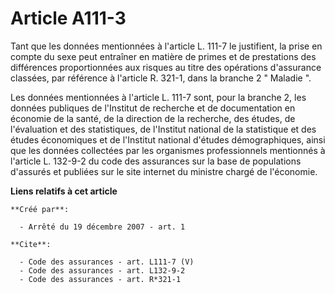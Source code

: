# Article A111-3

Tant que les données mentionnées à l'article L. 111-7 le justifient, la prise en compte du sexe peut entraîner en matière de
primes et de prestations des différences proportionnées aux risques au titre des opérations d'assurance classées, par
référence à l'article R. 321-1, dans la branche 2 " Maladie ". 

Les données mentionnées à l'article L. 111-7 sont, pour la branche 2, les données publiques de l'Institut de recherche et de
documentation en économie de la santé, de la direction de la recherche, des études, de l'évaluation et des statistiques, de
l'Institut national de la statistique et des études économiques et de l'Institut national d'études démographiques, ainsi que
les données collectées par les organismes professionnels mentionnés à l'article L. 132-9-2 du code des assurances sur la base
de populations d'assurés et publiées sur le site internet du ministre chargé de l'économie.

**Liens relatifs à cet article**

	**Créé par**:

	  - Arrêté du 19 décembre 2007 - art. 1

	**Cite**:

	  - Code des assurances - art. L111-7 (V)
	  - Code des assurances - art. L132-9-2
	  - Code des assurances - art. R*321-1
